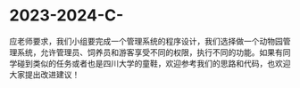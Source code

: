 # 2023-2024-C-
应老师要求，我们小组要完成一个管理系统的程序设计，我们选择做一个动物园管理系统，允许管理员、饲养员和游客享受不同的权限，执行不同的功能。如果有同学碰到类似的任务或者也是四川大学的童鞋，欢迎参考我们的思路和代码，也欢迎大家提出改进建议！
